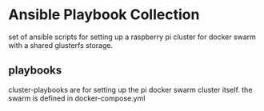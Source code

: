 # Ansible Playbook Collection

set of ansible scripts for setting up a raspberry pi cluster for docker swarm with a shared glusterfs storage.

## playbooks

cluster-playbooks are for setting up the pi docker swarm cluster itself. the swarm is defined in docker-compose.yml
